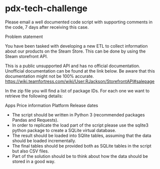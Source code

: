 # pdx-tech-challenge

Please email a well documented code script with supporting comments in the code, 7 days after receiving this case.

Problem statement

You have been tasked with developing a new ETL to collect information about our products on the Steam Store. This can be done by using the Steam storefront API.

This is a public unsupported API and has no official documentation. Unofficial documentation can be found at the link below. Be aware that this documentation might not be 100% accurate.
https://wiki.teamfortress.com/wiki/User:RJackson/StorefrontAPI#salepage

In the zip file you will find a list of package IDs. For each one we want to retrieve the following details:

Apps
Price information
Platform
Release dates

- The script should be written in Python 3 (recommended packages Pandas and Requests).
- In order to replicate the load part of the script please use the sqlite3 python package to create a SQLite virtual database.
- The result should be loaded into SQlite tables, assuming that the data should be loaded incrementally.
- The final tables should be provided both as SQLite tables in the script but also CSV files.
- Part of the solution should be to think about how the data should be stored in a good way.
